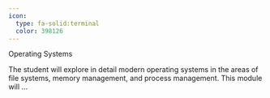 ```yaml
---
icon:
  type: fa-solid:terminal
  color: 398126
---
```

Operating Systems

The student will explore in detail modern operating systems in the areas of file systems, memory management, and process management. This module will  ... 
